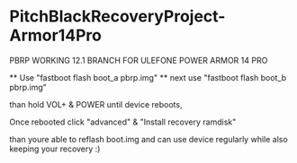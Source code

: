 # PitchBlackRecoveryProject-Armor14Pro
PBRP WORKING 12.1 BRANCH FOR ULEFONE POWER ARMOR 14 PRO

  ** Use "fastboot flash boot_a pbrp.img"  ** 
next use "fastboot flash boot_b pbrp.img"


than hold VOL+ & POWER until device reboots, 

Once rebooted click "advanced"  & "Install recovery ramdisk"

than youre able to reflash boot.img and can use device regularly while also keeping your recovery :)
